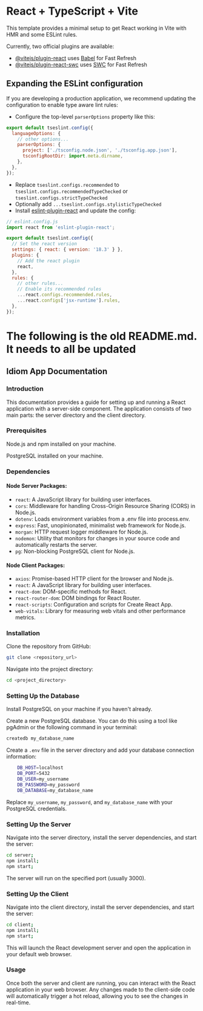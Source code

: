 # React + TypeScript + Vite

This template provides a minimal setup to get React working in Vite with HMR and some ESLint rules.

Currently, two official plugins are available:

- [@vitejs/plugin-react](https://github.com/vitejs/vite-plugin-react/blob/main/packages/plugin-react/README.md) uses [Babel](https://babeljs.io/) for Fast Refresh
- [@vitejs/plugin-react-swc](https://github.com/vitejs/vite-plugin-react-swc) uses [SWC](https://swc.rs/) for Fast Refresh

## Expanding the ESLint configuration

If you are developing a production application, we recommend updating the configuration to enable type aware lint rules:

- Configure the top-level `parserOptions` property like this:

```js
export default tseslint.config({
  languageOptions: {
    // other options...
    parserOptions: {
      project: ['./tsconfig.node.json', './tsconfig.app.json'],
      tsconfigRootDir: import.meta.dirname,
    },
  },
});
```

- Replace `tseslint.configs.recommended` to `tseslint.configs.recommendedTypeChecked` or `tseslint.configs.strictTypeChecked`
- Optionally add `...tseslint.configs.stylisticTypeChecked`
- Install [eslint-plugin-react](https://github.com/jsx-eslint/eslint-plugin-react) and update the config:

```js
// eslint.config.js
import react from 'eslint-plugin-react';

export default tseslint.config({
  // Set the react version
  settings: { react: { version: '18.3' } },
  plugins: {
    // Add the react plugin
    react,
  },
  rules: {
    // other rules...
    // Enable its recommended rules
    ...react.configs.recommended.rules,
    ...react.configs['jsx-runtime'].rules,
  },
});
```

# The following is the old README.md. It needs to all be updated

## Idiom App Documentation

### Introduction

This documentation provides a guide for setting up and running a React application with a server-side component. The application consists of two main parts: the server directory and the client directory.

### Prerequisites

Node.js and npm installed on your machine.

PostgreSQL installed on your machine.

### Dependencies

#### Node Server Packages:

- `react`: A JavaScript library for building user interfaces.
- `cors`: Middleware for handling Cross-Origin Resource Sharing (CORS) in Node.js.
- `dotenv`: Loads environment variables from a .env file into process.env.
- `express`: Fast, unopinionated, minimalist web framework for Node.js.
- `morgan`: HTTP request logger middleware for Node.js.
- `nodemon`: Utility that monitors for changes in your source code and automatically restarts the server.
- `pg`: Non-blocking PostgreSQL client for Node.js.

#### Node Client Packages:

- `axios`: Promise-based HTTP client for the browser and Node.js.
- `react`: A JavaScript library for building user interfaces.
- `react-dom`: DOM-specific methods for React.
- `react-router-dom`: DOM bindings for React Router.
- `react-scripts`: Configuration and scripts for Create React App.
- `web-vitals`: Library for measuring web vitals and other performance metrics.

### Installation

Clone the repository from GitHub:

```bash
git clone <repository_url>
```

Navigate into the project directory:

```bash
cd <project_directory>
```

### Setting Up the Database

Install PostgreSQL on your machine if you haven't already.

Create a new PostgreSQL database. You can do this using a tool like pgAdmin or the following command in your terminal:

```bash
createdb my_database_name
```

Create a `.env` file in the server directory and add your database connection information:

```bash
    DB_HOST=localhost
    DB_PORT=5432
    DB_USER=my_username
    DB_PASSWORD=my_password
    DB_DATABASE=my_database_name
```

Replace `my_username`, `my_password`, and `my_database_name` with your PostgreSQL credentials.

### Setting Up the Server

Navigate into the server directory, install the server dependencies, and start the server:

```bash
cd server;
npm install;
npm start;
```

The server will run on the specified port (usually 3000).

### Setting Up the Client

Navigate into the client directory, install the server dependencies, and start the server:

```bash
cd client;
npm install;
npm start;
```

This will launch the React development server and open the application in your default web browser.

### Usage

Once both the server and client are running, you can interact with the React application in your web browser. Any changes made to the client-side code will automatically trigger a hot reload, allowing you to see the changes in real-time.
